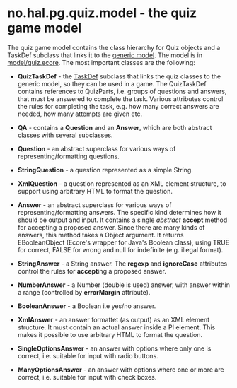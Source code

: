 # no.hal.pg.quiz.model - the quiz game model

The quiz game model contains the class hierarchy for Quiz objects and a TaskDef subclass that links it to the [generic model](../no.hal.pg.model/). The model is in [model/quiz.ecore](model/quiz.ecore). The most important classes are the following:

* <a name="QuizTaskDef">**QuizTaskDef**</a> - the [TaskDef](../no.hal.pg.model/#TaskDef) subclass that links the quiz classes to the generic model, so they can be used in a game. The QuizTaskDef contains references to QuizParts, i.e. groups of questions and answers, that must be answered to complete the task. Various attributes control the rules for completing the task, e.g. how many correct answers are needed, how many attempts are given etc.
* <a name="QA">**QA**</a> - contains a **Question** and an **Answer**, which are both abstract classes with several subclasses.

* <a name="Question">**Question**</a> - an abstract superclass for various ways of representing/formatting questions.
* <a name="StringQuestion">**StringQuestion**</a> - a question represented as a simple String.
* <a name="XmlQuestion">**XmlQuestion**</a> - a question represented as an XML element structure, to support using arbitrary HTML to format the question.

* <a name="Answer">**Answer**</a> - an abstract superclass for various ways of representing/formatting answers. The specific kind determines how it should be output and input. It contains a single *abstract* **accept** method for accepting a proposed answer. Since there are many kinds of answers, this method takes a Object argument. It returns EBooleanObject (Ecore's wrapper for Java's Boolean class), using TRUE for correct, FALSE for wrong and null for indefinite (e.g. illegal format). 
* <a name="StringAnswer">**StringAnswer**</a> - a String answer. The **regexp** and **ignoreCase** attributes control the rules for **accept**ing a proposed answer.
* <a name="NumberAnswer">**NumberAnswer**</a> - a Number (double is used) answer, with answer within a range (controlled by **errorMargin** attribute).
* <a name="BooleanAnswer">**BooleanAnswer**</a> - a Boolean i.e yes/no answer.
* <a name="XmlAnswer">**XmlAnswer**</a> - an answer formattet (as output) as an XML element structure. It must contain an actual answer inside a PI element. This makes it possible to use arbitrary HTML to format the question.
* <a name="SingleOptionsAnswer">**SingleOptionsAnswer**</a> - an answer with options where only one is correct, i.e. suitable for input with radio buttons.
* <a name="ManyOptionsAnswer">**ManyOptionsAnswer**</a> - an answer with options where one or more are correct, i.e. suitable for input with check boxes.
